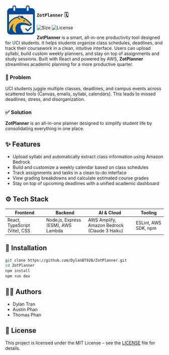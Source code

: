<img src="./src/assets/logo.svg" width="100px" align="left">

### `ZotPlanner` 🗓️

![Size](https://img.shields.io/github/repo-size/DylanBT928/ZotPlanner)
![License](https://img.shields.io/github/license/DylanBT928/ZotPlanner)

**ZotPlanner** is a smart, all-in-one productivity tool designed for UCI students. It helps students organize class schedules, deadlines, and track their coursework in a clean, intuitive interface. Users can upload syllabi, build custom weekly planners, and stay on top of assignments and study sessions. Built with React and powered by AWS, **ZotPlanner** streamlines academic planning for a more productive quarter.

### 🚨 Problem

UCI students juggle multiple classes, deadlines, and campus events across scattered tools (Canvas, emails, syllabi, calendars). This leads to missed deadlines, stress, and disorganization.

### ✅ Solution

**ZotPlanner** is an all-in-one planner designed to simplify student life by consolidating everything in one place.

## ✨ Features

- Upload syllabi and automatically extract class information using Amazon Bedrock
- Build and customize a weekly calendar based on class schedules
- Track assignments and tasks in a clean to-do interface
- View grading breakdowns and calculate estimated course grades
- Stay on top of upcoming deadlines with a unified academic dashboard

## ⚙️ Tech Stack

| Frontend                      | Backend                            | AI & Cloud                                   | Tooling              |
| ----------------------------- | ---------------------------------- | -------------------------------------------- | -------------------- |
| React, TypeScript (Vite), CSS | Node.js, Express (ESM), AWS Lambda | AWS Amplify, Amazon Bedrock (Claude 3 Haiku) | ESLint, AWS SDK, npm |

## 🚀 Installation

```bash
git clone https://github.com/DylanBT928/ZotPlanner.git
cd ZotPlanner
npm install
npm run dev
```

## 🧑‍💻 Authors

- Dylan Tran
- Austin Phan
- Thomas Phan

## 📝 License

This project is licensed under the MIT License – see the [LICENSE](LICENSE) file for details.
